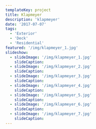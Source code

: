 ```yaml
---
templateKey: project
title: Klapmeyer
description: 'klapmeyer'
date: '2017-07-07'
tags:
  - 'Exterior'
  - 'Deck'
  - 'Residential'
featured: '/img/klapmeyer_1.jpg'
slideshow:
  - slideImage: '/img/klapmeyer_1.jpg'
    slideCaption:
  - slideImage: '/img/klapmeyer_2.jpg'
    slideCaption:
  - slideImage: '/img/klapmeyer_3.jpg'
    slideCaption:
  - slideImage: '/img/klapmeyer_4.jpg'
    slideCaption:
  - slideImage: '/img/klapmeyer_5.jpg'
    slideCaption:
  - slideImage: '/img/klapmeyer_6.jpg'
    slideCaption:
  - slideImage: '/img/klapmeyer_7.jpg'
    slideCaption:
---
```


